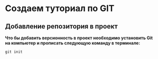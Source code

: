 # Создаем туториал по GIT

## Добавление репозитория в проект

**Что бы добавить версионность в проект необходимо установить Git на компьютер и прописать следующую команду в терминале:**
```
git init
```
